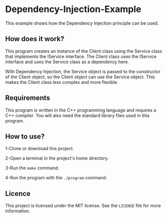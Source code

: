 # Dependency-Injection-Example
This example shows how the Dependency Injection principle can be used.

## How does it work?
This program creates an instance of the Client class using the Service class that implements the IService interface. The Client class uses the IService interface and uses the Service class as a dependency here.

With Dependency Injection, the Service object is passed to the constructor of the Client object, so the Client object can use the Service object. This makes the Client class less complex and more flexible.

## Requirements
This program is written in the C++ programming language and requires a C++ compiler. You will also need the standard library files used in this program.

## How to use?
1-Clone or download this project.

2-Open a terminal in the project's home directory.

3-Run the `make` command.

4-Run the program with the `./program` command.

## Licence
This project is licensed under the MIT license. See the `LICENSE` file for more information.
